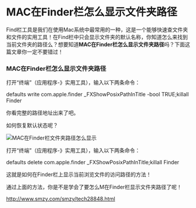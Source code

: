 # MAC在Finder栏怎么显示文件夹路径



Find栏工具是我们在使用Mac系统中最常用的一种，这是一个能够快速查文件夹和文件的实用工具！在Find栏中只会显示文件夹的默认名称，你知道怎么来找到当前文件夹的路径么？想要知道**MAC在Finder栏怎么显示文件夹路径**吗？下面这篇文章你一定不要错过！



### MAC在Finder栏怎么显示文件夹路径

打开“终端”（应用程序-》实用工具），输入以下两条命令：

defaults write com.apple.finder _FXShowPosixPathInTitle -bool TRUE;killall Finder

你看完整的路径地址出来了吧。

如何恢复默认状态呢？

![MAC在Finder栏文件夹路径怎么显示](http://img.smzy.com/imges/2017/0517/20170517024956198.png)

打开“终端”（应用程序-》实用工具），输入以下两条命令：

defaults delete com.apple.finder _FXShowPosixPathInTitle;killall Finder

这就是如何在Finder栏上显示当前浏览文件的访问路径的方法！

通过上面的方法，你是不是学会了要怎么M在Finder栏显示文件夹路径了呢！





http://www.smzy.com/smzy/tech28848.html